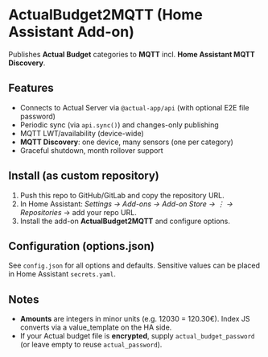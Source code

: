 
# ActualBudget2MQTT (Home Assistant Add-on)

Publishes **Actual Budget** categories to **MQTT** incl. **Home Assistant MQTT Discovery**. 

## Features
- Connects to Actual Server via `@actual-app/api` (with optional E2E file password)
- Periodic sync (via `api.sync()`) and changes-only publishing
- MQTT LWT/availability (device-wide)
- **MQTT Discovery**: one device, many sensors (one per category)
- Graceful shutdown, month rollover support

## Install (as custom repository)
1. Push this repo to GitHub/GitLab and copy the repository URL.
2. In Home Assistant: *Settings → Add-ons → Add-on Store → ⋮ → Repositories* → add your repo URL.
3. Install the add-on **ActualBudget2MQTT** and configure options.

## Configuration (options.json)
See `config.json` for all options and defaults. Sensitive values can be placed in Home Assistant `secrets.yaml`.

## Notes
- **Amounts** are integers in minor units (e.g. 12030 = 120.30€). Index JS converts via a value_template on the HA side.
- If your Actual budget file is **encrypted**, supply `actual_budget_password` (or leave empty to reuse `actual_password`).

